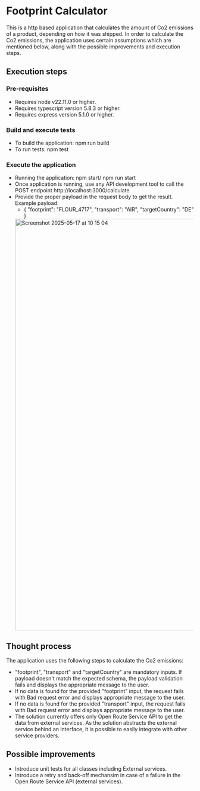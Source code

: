 # Footprint Calculator

This is a http based application that calculates the amount of Co2 emissions of a product, depending on how it was shipped. In order to calculate the Co2 emissions, the application uses certain assumptions which are mentioned below, along with the possible improvements and execution steps.

## Execution steps
### Pre-requisites
- Requires node v22.11.0 or higher.
- Requires typescript version 5.8.3 or higher.
- Requires express version 5.1.0 or higher.

### Build and execute tests
* To build the application: npm run build
* To run tests: npm test

### Execute the application
* Running the application: npm start/ npm run start
* Once application is running, use any API development tool to call the POST endpoint http://localhost:3000/calculate
* Provide the proper payload in the request body to get the result. Example payload:
    * {
        "footprint": "FLOUR_4717",
	    "transport": "AIR",
        "targetCountry": "DE"
      }
  <img width="1102" alt="Screenshot 2025-05-17 at 10 15 04" src="https://github.com/user-attachments/assets/33178408-8513-4403-964a-39a4b52e063a" />

## Thought process
The application uses the following steps to calculate the Co2 emissions:
* "footprint", "transport" and "targetCountry" are mandatory inputs. If payload doesn't match the expected schema, the payload validation fails and displays the appropriate message to the user.
* If no data is found for the provided "footprint" input, the request fails with Bad request error and displays appropriate message to the user.
* If no data is found for the provided "transport" input, the request fails with Bad request error and displays appropriate message to the user.
* The solution currently offers only Open Route Service API to get the data from external services. As the solution abstracts the external service behind an interface, it is possible to easily integrate with other service providers.
    
## Possible improvements
* Introduce unit tests for all classes including External services. 
* Introduce a retry and back-off mechansim in case of a failure in the Open Route Service API (external services).


